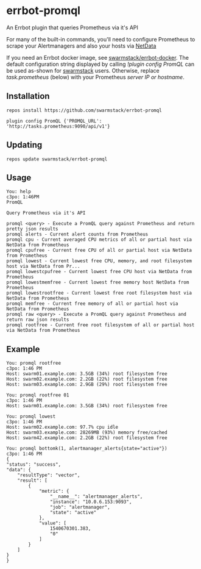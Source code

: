 # errbot-promql

An Errbot plugin that queries Prometheus via it's API

For many of the built-in commands, you'll need to configure Prometheus to scrape your Alertmanagers and also your hosts via [NetData](https://my-netdata.io/)

If you need an Errbot docker image, see [swarmstack/errbot-docker](https://github.com/swarmstack/errbot-docker). The default configuration string displayed by calling _!plugin config PromQL_ can be used as-shown for [swarmstack](https://github.com/swarmstack/swarmstack) users. Otherwise, replace _task.prometheus_ (below) with your Prometheus _server IP or hostname_.

## Installation

```
repos install https://github.com/swarmstack/errbot-promql

plugin config PromQL {'PROMQL_URL': 'http://tasks.prometheus:9090/api/v1'}
```

## Updating

```
repos update swarmstack/errbot-promql
```

## Usage

```
You: help
c3po: 1:46PM
PromQL

Query Prometheus via it's API

promql <query> - Execute a PromQL query against Prometheus and return pretty json results
promql alerts - Current alert counts from Prometheus
promql cpu - Current averaged CPU metrics of all or partial host via NetData from Prometheus
promql cpufree - Current free CPU of all or partial host via NetData from Prometheus
promql lowest - Current lowest free CPU, memory, and root filesystem host via NetData from Pr...
promql lowestcpufree - Current lowest free CPU host via NetData from Prometheus
promql lowestmemfree - Current lowest free memory host NetData from Prometheus
promql lowestrootfree - Current lowest free root filesystem host via NetData from Prometheus
promql memfree - Current free memory of all or partial host via NetData from Prometheus
promql raw <query> - Execute a PromQL query against Prometheus and return raw json results
promql rootfree - Current free root filesystem of all or partial host via NetData from Prometheus
```

## Example

```
You: promql rootfree
c3po: 1:46 PM
Host: swarm01.example.com: 3.5GB (34%) root filesystem free
Host: swarm02.example.com: 2.2GB (22%) root filesystem free
Host: swarm03.example.com: 2.9GB (29%) root filesystem free

You: promql rootfree 01
c3po: 1:46 PM
Host: swarm01.example.com: 3.5GB (34%) root filesystem free

You: promql lowest
c3po: 1:46 PM
Host: swarm02.example.com: 97.7% cpu idle
Host: swarm03.example.com: 28269MB (93%) memory free/cached
Host: swarm42.example.com: 2.2GB (22%) root filesystem free

You: promql bottomk(1, alertmanager_alerts{state="active"})
c3po: 1:46 PM
{
"status": "success",
"data": {
    "resultType": "vector",
    "result": [
        {
            "metric": {
                "__name__": "alertmanager_alerts",
                "instance": "10.0.6.153:9093",
                "job": "alertmanager",
                "state": "active"
            },
            "value": [
                1540670301.383,
                "0"
            ]
        }
    ]
}
}
